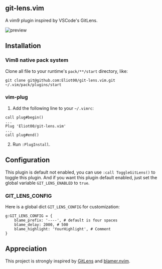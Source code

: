 ## git-lens.vim

A vim9 plugin inspired by VSCode's GitLens. 

![preview](https://user-images.githubusercontent.com/18375468/185842698-f84c7c55-fdbe-4573-817c-e19934c0e436.gif)

## Installation

### Vim8 native pack system

Clone all file to your runtime's `pack/**/start` directory, like:

`git clone git@github.com:Eliot00/git-lens.vim.git ~/.vim/pack/plugins/start`

### vim-plug

1. Add the following line to your `~/.vimrc`:

```vim
call plug#begin()
...
Plug 'Eliot00/git-lens.vim'
...
call plug#end()
```

2. Run `:PlugInstall`.

## Configuration

This plugin is default not enabled, you can use `:call ToggleGitLens()` to toggle this plugin. And if you want this plugin default enabled, just set the global variable `GIT_LENS_ENABLED` to `true`.

### GIT_LENS_CONFIG

Here is a global dict `GIT_LENS_CONFIG` for customization:

```vim
g:GIT_LENS_CONFIG = {
    blame_prefix: '----', # default is four spaces
    blame_delay: 2000, # 500
    blame_highlight: 'YourHighlight', # Comment
}
```

## Appreciation

This project is strongly inspired by [GitLens](https://github.com/gitkraken/vscode-gitlens) and [blamer.nvim](https://github.com/APZelos/blamer.nvim).
